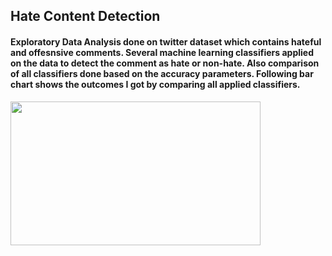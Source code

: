 ## Hate Content Detection

#### Exploratory Data Analysis done on twitter dataset which contains hateful and offesnsive comments. Several machine learning classifiers applied on the data to detect the comment as hate or non-hate. Also comparison of all classifiers done based on the accuracy parameters. Following bar chart shows the outcomes I got by comparing all applied classifiers.
<img src = https://user-images.githubusercontent.com/72391096/153369806-368fcbe9-d299-4ebd-bc40-6c6d1c3c6a64.jpg  width="400" height="230" />
